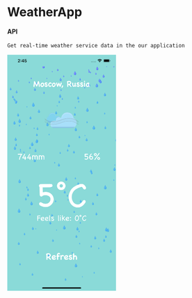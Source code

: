 # WeatherApp
__API__

`Get real-time weather service data in the our application`

<img src="images/mainScreen.png" width="250">
